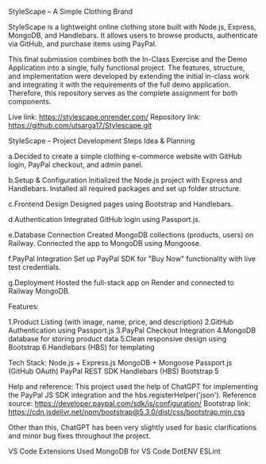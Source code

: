 StyleScape – A Simple Clothing Brand

StyleScape is a lightweight online clothing store built with Node.js, Express, MongoDB, and Handlebars. It allows users to browse products, authenticate via GitHub, and purchase items using PayPal.


This final submission combines both the In-Class Exercise  and the Demo Application into a single, fully functional project. The features, structure, and implementation were developed by extending the initial in-class work and integrating it with the requirements of the full demo application. Therefore, this repository serves as the complete assignment for both components.

Live link: https://stylescape.onrender.com/
Repository link:  https://github.com/utsarga17/Stylescape.git



StyleScape – Project Development Steps
Idea & Planning

a.Decided to create a simple clothing e-commerce website with GitHub login, PayPal checkout, and admin panel.

b.Setup & Configuration
Initialized the Node.js project with Express and Handlebars.
Installed all required packages and set up folder structure.

c.Frontend Design
Designed pages using Bootstrap and Handlebars.

d.Authentication
Integrated GitHub login using Passport.js.

e.Database Connection
Created MongoDB collections (products, users) on Railway.
Connected the app to MongoDB using Mongoose.

f.PayPal Integration
Set up PayPal SDK for "Buy Now" functionality with live test credentials.

g.Deployment
Hosted the full-stack app on Render and connected to Railway MongoDB.



Features:

1.Product Listing (with image, name, price, and description)
2.GitHub Authentication using Passport.js
3.PayPal Checkout Integration
4.MongoDB database for storing product data
5.Clean responsive design using Bootstrap
6.Handlebars (HBS) for templating

Tech Stack:
Node.js + Express.js
MongoDB + Mongoose
Passport.js (GitHub OAuth)
PayPal REST SDK
Handlebars (HBS)
Bootstrap 5

Help and reference:
This project used the help of ChatGPT for implementing the PayPal JS SDK integration and the hbs.registerHelper('json').
Reference source: https://developer.paypal.com/sdk/js/configuration/
Bootstrap link: https://cdn.jsdelivr.net/npm/bootstrap@5.3.0/dist/css/bootstrap.min.css

Other than this, ChatGPT has been very slightly used for basic clarifications and minor bug fixes throughout the project.


VS Code Extensions Used
MongoDB for VS Code
DotENV
ESLint
